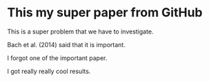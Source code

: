 # This my super paper from GitHub

This is a super problem that we have to investigate.

Bach et al. (2014) said that it is important.

I forgot one of the important paper.

I got really really cool results.